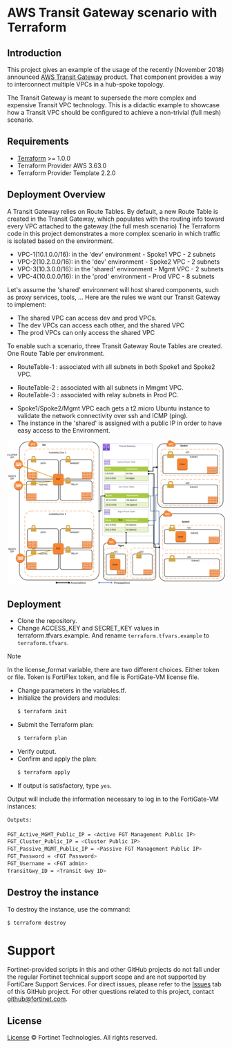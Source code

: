 # AWS Transit Gateway scenario with Terraform
## Introduction
This project gives an example of the usage of the recently (November 2018) announced [AWS Transit Gateway](https://aws.amazon.com/transit-gateway/) product. That component provides a way to interconnect multiple VPCs in a hub-spoke topology.

The Transit Gateway is meant to supersede the more complex and expensive Transit VPC technology. This is a didactic example to showcase how a Transit VPC should be configured to achieve a non-trivial (full mesh) scenario.


## Requirements
* [Terraform](https://learn.hashicorp.com/terraform/getting-started/install.html) >= 1.0.0
* Terraform Provider AWS 3.63.0
* Terraform Provider Template 2.2.0

## Deployment Overview
A Transit Gateway relies on Route Tables. By default, a new Route Table is created in the Transit Gateway, which populates with the routing info toward every VPC attached to the gateway (the full mesh scenario)
The Terraform code in this project demonstrates a more complex scenario in which traffic is isolated based on the environment.

* VPC-1(10.1.0.0/16): in the 'dev' environment - Spoke1 VPC - 2 subnets
* VPC-2(10.2.0.0/16): in the 'dev' environment - Spoke2 VPC - 2 subnets
* VPC-3(10.3.0.0/16): in the 'shared' environment - Mgmt VPC - 2 subnets
* VPC-4(10.0.0.0/16): in the 'prod' environment - Prod VPC - 8 subnets

Let's assume the 'shared' environment will host shared components, such as proxy services, tools, ... Here are the rules we want our Transit Gateway to implement:
* The shared VPC can access dev and prod VPCs.
* The dev VPCs can access each other, and the shared VPC
* The prod VPCs can only access the shared VPC

To enable such a scenario, three Transit Gateway Route Tables are created.  One Route Table per environment. 

* RouteTable-1 : associated with all subnets in both Spoke1 and Spoke2 VPC.
- RouteTable-2 : associated with all subnets in Mmgmt VPC.
- RouteTable-3 : associated with relay subnets in Prod PC.

* Spoke1/Spoke2/Mgmt VPC each gets a t2.micro Ubuntu instance to validate the network connectivity over ssh and ICMP (ping). 
* The instance in the 'shared' is assigned with a public IP in order to have easy access to the Environment.

![transit-gateway-architecture](./output/transit-gateway.png?raw=true "Transit Gateway Architecture")

## Deployment
* Clone the repository.
* Change ACCESS_KEY and SECRET_KEY values in terraform.tfvars.example.  And rename `terraform.tfvars.example` to `terraform.tfvars`.
> [!NOTE]
> In the license_format variable, there are two different choices.
> Either token or file.  Token is FortiFlex token, and file is FortiGate-VM license file.
* Change parameters in the variables.tf. 
* Initialize the providers and modules:
  ```sh
  $ terraform init
  ```
* Submit the Terraform plan:
  ```sh
  $ terraform plan
  ```
* Verify output.
* Confirm and apply the plan:
  ```sh
  $ terraform apply
  ```
* If output is satisfactory, type `yes`.

Output will include the information necessary to log in to the FortiGate-VM instances:
```sh
Outputs:

FGT_Active_MGMT_Public_IP = <Active FGT Management Public IP>
FGT_Cluster_Public_IP = <Cluster Public IP>
FGT_Passive_MGMT_Public_IP = <Passive FGT Management Public IP>
FGT_Password = <FGT Password>
FGT_Username = <FGT admin>
TransitGwy_ID = <Transit Gwy ID>

```

## Destroy the instance
To destroy the instance, use the command:
```sh
$ terraform destroy
```

# Support
Fortinet-provided scripts in this and other GitHub projects do not fall under the regular Fortinet technical support scope and are not supported by FortiCare Support Services.
For direct issues, please refer to the [Issues](https://github.com/fortinet/fortigate-terraform-deploy/issues) tab of this GitHub project.
For other questions related to this project, contact [github@fortinet.com](mailto:github@fortinet.com).

## License
[License](https://github.com/fortinet/fortigate-terraform-deploy/blob/master/LICENSE) © Fortinet Technologies. All rights reserved.
